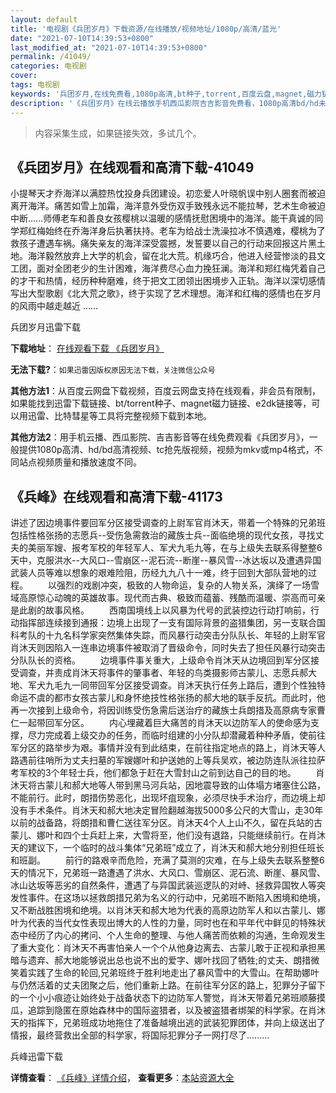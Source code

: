 ```yaml
---
layout: default
title: '电视剧《兵团岁月》下载资源/在线播放/视频地址/1080p/高清/蓝光'
date: "2021-07-10T14:39:53+0800"
last_modified_at: "2021-07-10T14:39:53+0800"
permalink: /41049/
categories: 电视剧
cover:
tags: 电视剧
keywords: '兵团岁月,在线免费看,1080p高清,bt种子,torrent,百度云盘,magnet,磁力链,迅雷下载资源'
description: '《兵团岁月》在线云播放手机西瓜影院吉吉影音免费看，1080p高清bd/hd未删减完整版和tc抢先枪版，mkv/mp4格式，附带bt/torrent种子、magnet/磁力链、百度云盘、网盘资源迅雷下载链接'
---
```


>内容采集生成，如果链接失效，多试几个。


## 《兵团岁月》在线观看和高清下载-41049

小提琴天才乔海洋以满腔热忱投身兵团建设。初恋爱人叶晓帆误中别人圈套而被迫离开海洋。痛苦如雪上加霜，海洋意外受伤双手致残永远不能拉琴，艺术生命被迫中断……师傅老车和善良女孩樱桃以温暖的感情抚慰困境中的海洋。能干真诚的同学郑红梅始终在乔海洋身后执著扶持。老车为给战士洗澡拉冰不慎遇难，樱桃为了救孩子遭遇车祸。痛失亲友的海洋深受震撼，发誓要以自己的行动来回报这片黑土地。海洋毅然放弃上大学的机会，留在北大荒。机缘巧合，他进入经营惨淡的县文工团，面对全团老少的生计困难，海洋费尽心血力挽狂澜。海洋和郑红梅凭着自己的才干和热情，经历种种磨难，终于把文工团领出困境步入正轨。海洋以深切感情写出大型歌剧《北大荒之歌》，终于实现了艺术理想。海洋和红梅的感情也在岁月的风雨中越走越近 ……


兵团岁月迅雷下载

**下载地址**： [在线观看下载 《兵团岁月》](https://www.993dy.com//vod-detail-id-11269.html) 


**无法下载?**：`如果迅雷因版权原因无法下载，关注微信公众号 `

**其他方法1**：从百度云网盘下载视频，百度云网盘支持在线观看，非会员有限制，如果能找到迅雷下载链接、bt/torrent种子、magnet磁力链接、e2dk链接等，可以用迅雷、比特彗星等工具将完整视频下载到本地。

**其他方法2**：用手机云播、西瓜影院、吉吉影音等在线免费观看《兵团岁月》，一般提供1080p高清、hd/bd高清视频、tc抢先版视频，视频为mkv或mp4格式，不同站点视频质量和播放速度不同。


## 《兵峰》在线观看和高清下载-41173

讲述了因边境事件要回军分区接受调查的上尉军官肖沐天，带着一个特殊的兄弟班包括性格张扬的志愿兵--受伤急需救治的藏族士兵--面临绝境的现代女孩，寻找丈夫的美丽军嫂、报考军校的年轻军人、军犬九毛九等，在与上级失去联系得整整6天中，克服洪水--大风口--雪崩区--泥石流--断崖--暴风雪--冰达坂以及遭遇异国武装人员等难以想象的艰难险阻，历经九九八十一难，终于回到大部队营地的过程。 　　以强烈的戏剧冲突，极致的人物命运，复杂的人物关系，演绎了一场雪域高原惊心动魄的英雄故事。现代而古典、极致而蕴蓄、残酷而温暖、崇高而可亲是此剧的故事风格。 　　西南国境线上以风暴为代号的武装控边行动打响前，行动指挥部连续接到通报：边境上出现了一支有国际背景的盗猎集团，另一支联合国科考队的十九名科学家突然集体失踪，而风暴行动突击分队队长、年轻的上尉军官肖沐天则因陷入一连串边境事件被取消了晋级命令，同时失去了担任风暴行动突击分队队长的资格。 　　边境事件事关重大，上级命令肖沐天从边境回到军分区接受调查，并责成肖沐天将事件的肇事者、年轻的鸟类摄影师古蒙儿、志愿兵郝大地、军犬九毛九一同带回军分区接受调查。肖沐天执行任务上路后，遭到个性独特命运不虞的都市女孩古蒙儿和身怀绝技性格张扬的郝大地的联手反抗。而此时，他再一次接到上级命令，将因训练受伤急需后送治疗的藏族士兵朗措及高原病专家曹仁一起带回军分区。 　　内心埋藏着巨大痛苦的肖沐天以边防军人的使命感为支撑，尽力完成着上级交办的任务，而临时组建的小分队却潜藏着种种矛盾，使前往军分区的路举步为艰。事情并没有到此结束，在前往指定地点的路上，肖沐天等人路遇前往哨所为丈夫扫墓的军嫂娜叶和护送她的上等兵吴欢，被边防连队派往拉萨考军校的3个年轻士兵，他们都急于赶在大雪封山之前到达自己的目的地。 　　肖沐天将古蒙儿和郝大地等人带到黑马河兵站，因地震导致的山体塌方堵塞住公路，不能前行。此时，朗措伤势恶化，出现坏疽现象，必须尽快手术治疗，而边境上却没有手术条件。肖沐天和郝大地决定冒险翻越海拔5000多公尺的大雪山，走30年以前的战备路，将朗措和曹仁送往军分区。肖沐天4个人上山不久，留在兵站的古蒙儿、娜叶和四个士兵赶上来，大雪将至，他们没有退路，只能继续前行。在肖沐天的建议下，一个临时的战斗集体“兄弟班&rdquo;成立了，肖沐天和郝大地分别担任班长和班副。 　　前行的路艰辛而危险，充满了莫测的灾难，在与上级失去联系整整6天的情况下，兄弟班一路遭遇了洪水、大风口、雪崩区、泥石流、断崖、暴风雪、冰山达坂等恶劣的自然条件，遭遇了与异国武装巡逻队的对峙、拯救异国牧人等突发性事件。在这场以拯救朗措兄弟为名义的行动中，兄弟班不断陷入困境和绝境，又不断战胜困境和绝境。以肖沐天和郝大地为代表的高原边防军人和以古蒙儿、娜叶为代表的当代女性表现出博大的人性的力量，同时也在和平年代中鲜见的特殊状态中经历了内心的拷问、个人生命的整理、与他人痛苦而依赖的沟通，生命观发生了重大变化：肖沐天不再害怕亲人一个个从他身边离去、古蒙儿敢于正视和承担黑暗与遗弃、郝大地能够说出总也说不出的爱字、娜叶找回了牺牲;的丈夫、朗措微笑着实践了生命的轮回,兄弟班终于胜利地走出了暴风雪中的大雪山。在帮助娜叶与仍然活着的丈夫团聚之后，他们重新上路。在前往军分区的路上，犯罪分子留下的一个小小痕迹让始终处于战备状态下的边防军人警觉，肖沐天带着兄弟班顺藤摸瓜，追踪到隐匿在原始森林中的国际盗猎者，以及被盗猎者绑架的科学家。在肖沐天的指挥下，兄弟班成功地拖住了准备越境出逃的武装犯罪团体，并向上级送出了情报，最终营救出全部的科学家，将国际犯罪分子一网打尽了.........


兵峰迅雷下载

**详情查看**： [《兵峰》详情介绍](/movie/41173/)， **查看更多**：[本站资源大全](/movie/t/all/)

